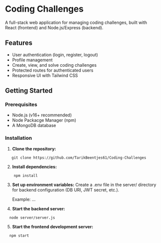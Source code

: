 # Coding Challenges

A full-stack web application for managing coding challenges, built with React (frontend) and Node.js/Express (backend).

## Features

- User authentication (login, register, logout)
- Profile management
- Create, view, and solve coding challenges
- Protected routes for authenticated users
- Responsive UI with Tailwind CSS

## Getting Started

### Prerequisites

- Node.js (v16+ recommended)
- Node Packacge Manager (npm)
- A MongoDB database

### Installation

1. **Clone the repository:**
```
   git clone https://github.com/TarikBeentjes61/Coding-Challenges
```
2. **Install dependencies:**
```
    npm install
```
3. **Set up environment variables:**
   Create a .env file in the server/ directory for backend configuration (DB URI, JWT secret, etc.).

   Example:
   ...

4. **Start the backend server:**
```
  node server/server.js
```
5. **Start the frontend development server:**
```
  npm start
```
   